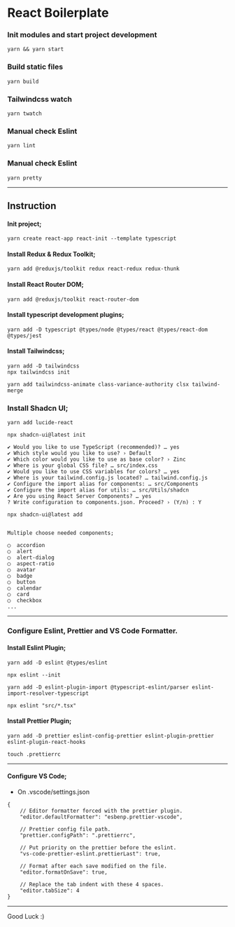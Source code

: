 # React Boilerplate

### Init modules and start project development

```
yarn && yarn start
```

### Build static files

```
yarn build
```

### Tailwindcss watch

```
yarn twatch
```

### Manual check Eslint

```
yarn lint
```

### Manual check Eslint

```
yarn pretty
```

---

## Instruction

#### Init project;

```
yarn create react-app react-init --template typescript
```

#### Install Redux & Redux Toolkit;

```
yarn add @reduxjs/toolkit redux react-redux redux-thunk
```

#### Install React Router DOM;

```
yarn add @reduxjs/toolkit react-router-dom
```

#### Install typescript development plugins;

```
yarn add -D typescript @types/node @types/react @types/react-dom @types/jest

```

#### Install Tailwindcss;

```
yarn add -D tailwindcss
npx tailwindcss init

yarn add tailwindcss-animate class-variance-authority clsx tailwind-merge
```

### Install Shadcn UI;

```
yarn add lucide-react
```

```
npx shadcn-ui@latest init

✔ Would you like to use TypeScript (recommended)? … yes
✔ Which style would you like to use? › Default
✔ Which color would you like to use as base color? › Zinc
✔ Where is your global CSS file? … src/index.css
✔ Would you like to use CSS variables for colors? … yes
✔ Where is your tailwind.config.js located? … tailwind.config.js
✔ Configure the import alias for components: … src/Components
✔ Configure the import alias for utils: … src/Utils/shadcn
✔ Are you using React Server Components? … yes
? Write configuration to components.json. Proceed? › (Y/n) : Y

npx shadcn-ui@latest add


Multiple choose needed components;

◯  accordion
◯  alert
◯  alert-dialog
◯  aspect-ratio
◯  avatar
◯  badge
◯  button
◯  calendar
◯  card
◯  checkbox
...

```

---

### Configure Eslint, Prettier and VS Code Formatter.

#### Install Eslint Plugin;

```
yarn add -D eslint @types/eslint

npx eslint --init

yarn add -D eslint-plugin-import @typescript-eslint/parser eslint-import-resolver-typescript

npx eslint "src/*.tsx"
```

#### Install Prettier Plugin;

```
yarn add -D prettier eslint-config-prettier eslint-plugin-prettier eslint-plugin-react-hooks

touch .prettierrc
```

---

#### Configure VS Code;

-   On .vscode/settings.json

```
{
    // Editor formatter forced with the prettier plugin.
    "editor.defaultFormatter": "esbenp.prettier-vscode",

    // Prettier config file path.
    "prettier.configPath": ".prettierrc",

    // Put priority on the prettier before the eslint.
    "vs-code-prettier-eslint.prettierLast": true,

    // Format after each save modified on the file.
    "editor.formatOnSave": true,

    // Replace the tab indent with these 4 spaces.
    "editor.tabSize": 4
}
```

---

Good Luck :)
